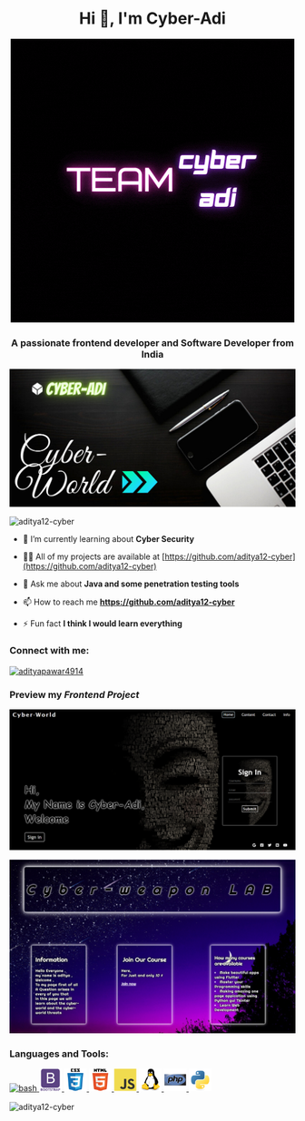 <h1 align="center">Hi 👋, I'm Cyber-Adi</h1>

<div align="center">
  
![](gitgif.gif)
  
</div>

<h3 align="center">A passionate frontend developer and Software Developer from India</h3>

<div>
  
![](Githubimg.png)
  
</div>
  
<p align="left"> <img src="https://komarev.com/ghpvc/?username=aditya12-cyber&label=Profile%20views&color=0e75b6&style=flat" alt="aditya12-cyber" /> </p>

- 🌱 I’m currently learning about **Cyber Security**

- 👨‍💻 All of my projects are available at [https://github.com/aditya12-cyber](https://github.com/aditya12-cyber)

- 💬 Ask me about **Java and some penetration testing tools**

- 📫 How to reach me **https://github.com/aditya12-cyber**

- ⚡ Fun fact **I think I would learn everything**



<h3 align="left">Connect with me:</h3>
<p align="left">
<a href="https://instagram.com/adityapawar4914" target="blank"><img align="center" src="https://raw.githubusercontent.com/rahuldkjain/github-profile-readme-generator/master/src/images/icons/Social/instagram.svg" alt="adityapawar4914" height="30" width="40" /></a>
</p>

<h3 align="left">Preview my <em>Frontend Project</em></h3>

![](git1.PNG)

![](git2.PNG)

<h3 align="left">Languages and Tools:</h3>
<p align="left"> <a href="https://www.gnu.org/software/bash/" target="_blank"> <img src="https://www.vectorlogo.zone/logos/gnu_bash/gnu_bash-icon.svg" alt="bash" width="40" height="40"/> </a> <a href="https://getbootstrap.com" target="_blank"> <img src="https://raw.githubusercontent.com/devicons/devicon/master/icons/bootstrap/bootstrap-plain-wordmark.svg" alt="bootstrap" width="40" height="40"/> </a> <a href="https://www.w3schools.com/css/" target="_blank"> <img src="https://raw.githubusercontent.com/devicons/devicon/master/icons/css3/css3-original-wordmark.svg" alt="css3" width="40" height="40"/> </a> <a href="https://www.w3.org/html/" target="_blank"> <img src="https://raw.githubusercontent.com/devicons/devicon/master/icons/html5/html5-original-wordmark.svg" alt="html5" width="40" height="40"/> </a>  </a> <a href="https://developer.mozilla.org/en-US/docs/Web/JavaScript" target="_blank"> <img src="https://raw.githubusercontent.com/devicons/devicon/master/icons/javascript/javascript-original.svg" alt="javascript" width="40" height="40"/> </a> <a href="https://www.linux.org/" target="_blank"> <img src="https://raw.githubusercontent.com/devicons/devicon/master/icons/linux/linux-original.svg" alt="linux" width="40" height="40"/> </a> <a href="https://www.php.net" target="_blank"> <img src="https://raw.githubusercontent.com/devicons/devicon/master/icons/php/php-original.svg" alt="php" width="40" height="40"/> </a> <a href="https://www.python.org" target="_blank"> <img src="https://raw.githubusercontent.com/devicons/devicon/master/icons/python/python-original.svg" alt="python" width="40" height="40"/> </a> </p>

<p><img align="center" src="https://github-readme-stats.vercel.app/api/top-langs?username=aditya12-cyber&show_icons=true&locale=en&layout=compact" alt="aditya12-cyber" /></p>

